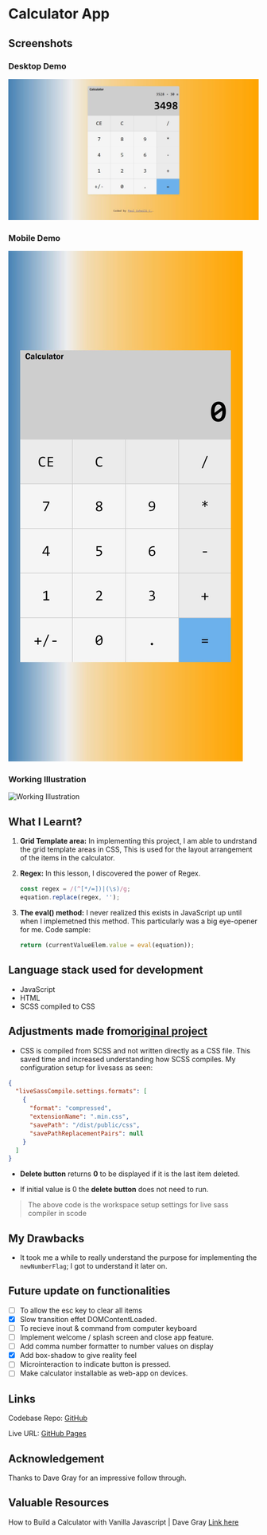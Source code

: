 # Calculator App

## Screenshots

### Desktop Demo

![Desktop Demo](https://github.com/mrpaulishaili/calculator-app/blob/main/dist/public/media/desktop-view.jpg)

### Mobile Demo

![Mobile Demo](https://github.com/mrpaulishaili/calculator-app/blob/main/dist/public/media/mobile-view.jpg)

### Working Illustration

![Working Illustration](https://github.com/mrpaulishaili/calculator-app/blob/main/dist/public/media/Illustration-calculator-app.gif)

## What I Learnt?

1. **Grid Template area:**
   In implementing this project, I am able to undrstand the grid template areas in CSS, This is used for the layout arrangement of the items in the calculator.

2. **Regex:**
   In this lesson, I discovered the power of Regex.

   ```js
   const regex = /(^[*/=])|(\s)/g;
   equation.replace(regex, '');
   ```

3. **The eval() method:** I never realized this exists in JavaScript up until when I implemetned this method. This particularly was a big eye-opener for me. Code sample:

   ```js
   return (currentValueElem.value = eval(equation));
   ```

## Language stack used for development

- JavaScript
- HTML
- SCSS compiled to CSS

## Adjustments made from[original project](https://#adjustments-made-from-original-project)

- CSS is compiled from SCSS and not written directly as a CSS file. This saved time and increased understanding how SCSS compiles. My configuration setup for livesass as seen:

```json
{
  "liveSassCompile.settings.formats": [
    {
      "format": "compressed",
      "extensionName": ".min.css",
      "savePath": "/dist/public/css",
      "savePathReplacementPairs": null
    }
  ]
}
```

- **Delete button** returns **0** to be displayed if it is the last item deleted.

- If initial value is 0 the **delete button** does not need to run.

> The above code is the workspace setup settings for live sass compiler in scode

## My Drawbacks

- It took me a while to really understand the purpose for implementing the `newNumberFlag`; I got to understand it later on.

## Future update on functionalities

- [ ] To allow the esc key to clear all items
- [x] Slow transition effet DOMContentLoaded.
- [ ] To recieve inout & command from computer keyboard
- [ ] Implement welcome / splash screen and close app feature.
- [ ] Add comma number formatter to number values on display
- [x] Add box-shadow to give reality feel
- [ ] Microinteraction to indicate button is pressed.
- [ ] Make calculator installable as web-app on devices.

## Links

Codebase Repo: [GitHub](https://github.com/mrpaulishaili/calculator-app)

Live URL: [GitHub Pages](https://mrpaulishaili.github.io/calculator-app/dist/)

## Acknowledgement

Thanks to Dave Gray for an impressive follow through.

## Valuable Resources

How to Build a Calculator with Vanilla Javascript | Dave Gray [Link here](https://www.youtube.com/watch?v=XyVIi6BipR8)
